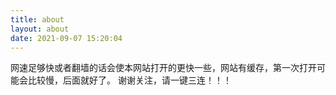 ```yaml
---
title: about
layout: about
date: 2021-09-07 15:20:04
---
```

网速足够快或者翻墙的话会使本网站打开的更快一些，网站有缓存，第一次打开可能会比较慢，后面就好了。
谢谢关注，请一键三连！！！